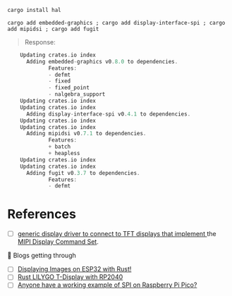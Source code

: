 

```rust
cargo install hal
```

```
cargo add embedded-graphics ; cargo add display-interface-spi ; cargo add mipidsi ; cargo add fugit
```
> Response:
```rust
    Updating crates.io index
      Adding embedded-graphics v0.8.0 to dependencies.
             Features:
             - defmt
             - fixed
             - fixed_point
             - nalgebra_support
    Updating crates.io index
    Updating crates.io index
      Adding display-interface-spi v0.4.1 to dependencies.
    Updating crates.io index
    Updating crates.io index
      Adding mipidsi v0.7.1 to dependencies.
             Features:
             + batch
             + heapless
    Updating crates.io index
    Updating crates.io index
      Adding fugit v0.3.7 to dependencies.
             Features:
             - defmt
```


# References

- [ ] [generic display driver to connect to TFT displays that implement ](https://docs.rs/mipidsi) the [MIPI Display Command Set](https://www.mipi.org/specifications/display-command-set).

:round_pushpin: Blogs getting through

- [ ] [Displaying Images on ESP32 with Rust!](https://lilymara.xyz/posts/images-esp32/)
- [ ] [Rust LILYGO T-Display with RP2040](https://circuit4us.medium.com/rust-lilygo-t-display-with-rp2040-a93635240d7b)
- [ ] [Anyone have a working example of SPI on Raspberry Pi Pico?](https://www.reddit.com/r/rust/comments/ugbuvz/anyone_have_a_working_example_of_spi_on_raspberry/)
